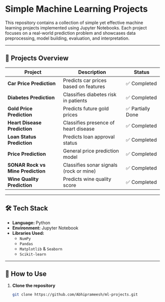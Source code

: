 # Simple Machine Learning Projects

This repository contains a collection of simple yet effective machine learning projects implemented using Jupyter Notebooks. Each project focuses on a real-world prediction problem and showcases data preprocessing, model building, evaluation, and interpretation.

---

## 📂 Projects Overview

| Project                          | Description                             | Status            |
|----------------------------------|-----------------------------------------|------------------ |
| **Car Price Prediction**         | Predicts car prices based on features   | ✅ Completed      |
| **Diabetes Prediction**          | Classifies diabetes risk in patients    | ✅ Completed      |
| **Gold Price Prediction**        | Predicts future gold prices             | ✅ Partially Done |
| **Heart Disease Prediction**     | Classifies presence of heart disease    | ✅ Completed      |
| **Loan Status Prediction**       | Predicts loan approval status           | ✅ Completed      |
| **Price Prediction**             | General price prediction model          | ✅ Completed      |
| **SONAR Rock vs Mine Prediction**| Classifies sonar signals (rock or mine) | ✅ Completed      |
| **Wine Quality Prediction**      | Predicts wine quality score             | ✅ Completed      |

---

## 🛠️ Tech Stack

- **Language:** Python  
- **Environment:** Jupyter Notebook  
- **Libraries Used:**
  - `NumPy`
  - `Pandas`
  - `Matplotlib` & `Seaborn`
  - `Scikit-learn`

---

## 🚀 How to Use

1. **Clone the repository**
   ```bash
   git clone https://github.com/Abhiprameesh/ml-projects.git
